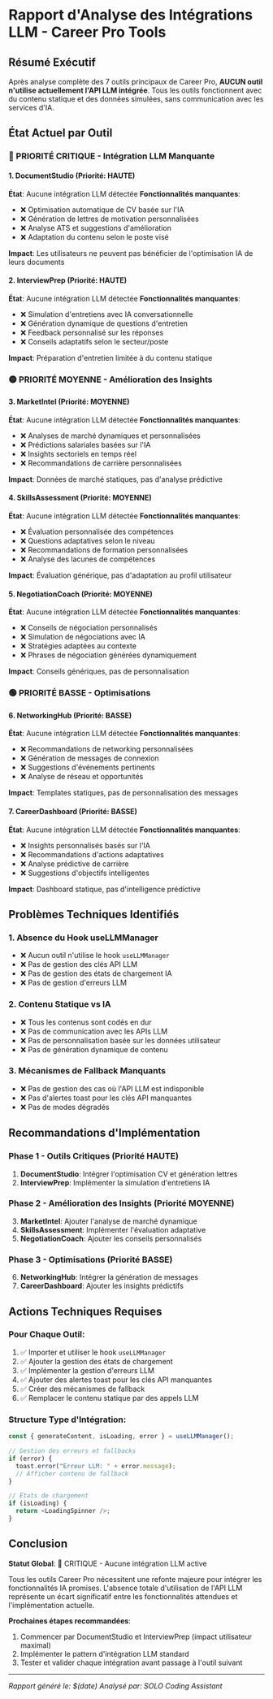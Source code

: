 # Rapport d'Analyse des Intégrations LLM - Career Pro Tools

## Résumé Exécutif

Après analyse complète des 7 outils principaux de Career Pro, **AUCUN outil n'utilise actuellement l'API LLM intégrée**. Tous les outils fonctionnent avec du contenu statique et des données simulées, sans communication avec les services d'IA.

## État Actuel par Outil

### 🔴 PRIORITÉ CRITIQUE - Intégration LLM Manquante

#### 1. DocumentStudio (Priorité: HAUTE)
**État**: Aucune intégration LLM détectée
**Fonctionnalités manquantes**:
- ❌ Optimisation automatique de CV basée sur l'IA
- ❌ Génération de lettres de motivation personnalisées
- ❌ Analyse ATS et suggestions d'amélioration
- ❌ Adaptation du contenu selon le poste visé

**Impact**: Les utilisateurs ne peuvent pas bénéficier de l'optimisation IA de leurs documents

#### 2. InterviewPrep (Priorité: HAUTE)
**État**: Aucune intégration LLM détectée
**Fonctionnalités manquantes**:
- ❌ Simulation d'entretiens avec IA conversationnelle
- ❌ Génération dynamique de questions d'entretien
- ❌ Feedback personnalisé sur les réponses
- ❌ Conseils adaptatifs selon le secteur/poste

**Impact**: Préparation d'entretien limitée à du contenu statique

### 🟡 PRIORITÉ MOYENNE - Amélioration des Insights

#### 3. MarketIntel (Priorité: MOYENNE)
**État**: Aucune intégration LLM détectée
**Fonctionnalités manquantes**:
- ❌ Analyses de marché dynamiques et personnalisées
- ❌ Prédictions salariales basées sur l'IA
- ❌ Insights sectoriels en temps réel
- ❌ Recommandations de carrière personnalisées

**Impact**: Données de marché statiques, pas d'analyse prédictive

#### 4. SkillsAssessment (Priorité: MOYENNE)
**État**: Aucune intégration LLM détectée
**Fonctionnalités manquantes**:
- ❌ Évaluation personnalisée des compétences
- ❌ Questions adaptatives selon le niveau
- ❌ Recommandations de formation personnalisées
- ❌ Analyse des lacunes de compétences

**Impact**: Évaluation générique, pas d'adaptation au profil utilisateur

#### 5. NegotiationCoach (Priorité: MOYENNE)
**État**: Aucune intégration LLM détectée
**Fonctionnalités manquantes**:
- ❌ Conseils de négociation personnalisés
- ❌ Simulation de négociations avec IA
- ❌ Stratégies adaptées au contexte
- ❌ Phrases de négociation générées dynamiquement

**Impact**: Conseils génériques, pas de personnalisation

### 🟢 PRIORITÉ BASSE - Optimisations

#### 6. NetworkingHub (Priorité: BASSE)
**État**: Aucune intégration LLM détectée
**Fonctionnalités manquantes**:
- ❌ Recommandations de networking personnalisées
- ❌ Génération de messages de connexion
- ❌ Suggestions d'événements pertinents
- ❌ Analyse de réseau et opportunités

**Impact**: Templates statiques, pas de personnalisation des messages

#### 7. CareerDashboard (Priorité: BASSE)
**État**: Aucune intégration LLM détectée
**Fonctionnalités manquantes**:
- ❌ Insights personnalisés basés sur l'IA
- ❌ Recommandations d'actions adaptatives
- ❌ Analyse prédictive de carrière
- ❌ Suggestions d'objectifs intelligentes

**Impact**: Dashboard statique, pas d'intelligence prédictive

## Problèmes Techniques Identifiés

### 1. Absence du Hook useLLMManager
- ❌ Aucun outil n'utilise le hook `useLLMManager`
- ❌ Pas de gestion des clés API LLM
- ❌ Pas de gestion des états de chargement IA
- ❌ Pas de gestion d'erreurs LLM

### 2. Contenu Statique vs IA
- ❌ Tous les contenus sont codés en dur
- ❌ Pas de communication avec les APIs LLM
- ❌ Pas de personnalisation basée sur les données utilisateur
- ❌ Pas de génération dynamique de contenu

### 3. Mécanismes de Fallback Manquants
- ❌ Pas de gestion des cas où l'API LLM est indisponible
- ❌ Pas d'alertes toast pour les clés API manquantes
- ❌ Pas de modes dégradés

## Recommandations d'Implémentation

### Phase 1 - Outils Critiques (Priorité HAUTE)
1. **DocumentStudio**: Intégrer l'optimisation CV et génération lettres
2. **InterviewPrep**: Implémenter la simulation d'entretiens IA

### Phase 2 - Amélioration des Insights (Priorité MOYENNE)
3. **MarketIntel**: Ajouter l'analyse de marché dynamique
4. **SkillsAssessment**: Implémenter l'évaluation adaptative
5. **NegotiationCoach**: Ajouter les conseils personnalisés

### Phase 3 - Optimisations (Priorité BASSE)
6. **NetworkingHub**: Intégrer la génération de messages
7. **CareerDashboard**: Ajouter les insights prédictifs

## Actions Techniques Requises

### Pour Chaque Outil:
1. ✅ Importer et utiliser le hook `useLLMManager`
2. ✅ Ajouter la gestion des états de chargement
3. ✅ Implémenter la gestion d'erreurs LLM
4. ✅ Ajouter des alertes toast pour les clés API manquantes
5. ✅ Créer des mécanismes de fallback
6. ✅ Remplacer le contenu statique par des appels LLM

### Structure Type d'Intégration:
```typescript
const { generateContent, isLoading, error } = useLLMManager();

// Gestion des erreurs et fallbacks
if (error) {
  toast.error("Erreur LLM: " + error.message);
  // Afficher contenu de fallback
}

// États de chargement
if (isLoading) {
  return <LoadingSpinner />;
}
```

## Conclusion

**Statut Global**: 🔴 CRITIQUE - Aucune intégration LLM active

Tous les outils Career Pro nécessitent une refonte majeure pour intégrer les fonctionnalités IA promises. L'absence totale d'utilisation de l'API LLM représente un écart significatif entre les fonctionnalités attendues et l'implémentation actuelle.

**Prochaines étapes recommandées**:
1. Commencer par DocumentStudio et InterviewPrep (impact utilisateur maximal)
2. Implémenter le pattern d'intégration LLM standard
3. Tester et valider chaque intégration avant passage à l'outil suivant

---
*Rapport généré le: $(date)*
*Analysé par: SOLO Coding Assistant*